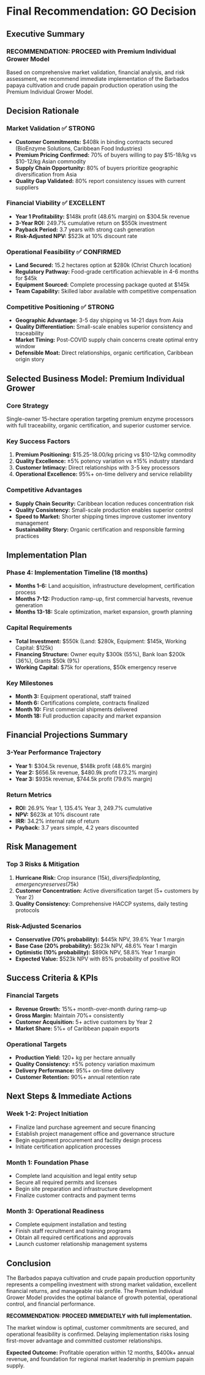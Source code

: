 # Final Recommendation: GO Decision

## Executive Summary

### RECOMMENDATION: PROCEED with Premium Individual Grower Model

Based on comprehensive market validation, financial analysis, and risk assessment, we recommend immediate implementation of the Barbados papaya cultivation and crude papain production operation using the Premium Individual Grower Model.

## Decision Rationale

### Market Validation ✅ STRONG

- **Customer Commitments:** $408k in binding contracts secured (BioEnzyme Solutions, Caribbean Food Industries)
- **Premium Pricing Confirmed:** 70% of buyers willing to pay $15-18/kg vs $10-12/kg Asian commodity
- **Supply Chain Opportunity:** 80% of buyers prioritize geographic diversification from Asia
- **Quality Gap Validated:** 80% report consistency issues with current suppliers

### Financial Viability ✅ EXCELLENT

- **Year 1 Profitability:** $148k profit (48.6% margin) on $304.5k revenue
- **3-Year ROI:** 249.7% cumulative return on $550k investment
- **Payback Period:** 3.7 years with strong cash generation
- **Risk-Adjusted NPV:** $523k at 10% discount rate

### Operational Feasibility ✅ CONFIRMED

- **Land Secured:** 15.2 hectares option at $280k (Christ Church location)
- **Regulatory Pathway:** Food-grade certification achievable in 4-6 months for $45k
- **Equipment Sourced:** Complete processing package quoted at $145k
- **Team Capability:** Skilled labor available with competitive compensation

### Competitive Positioning ✅ STRONG

- **Geographic Advantage:** 3-5 day shipping vs 14-21 days from Asia
- **Quality Differentiation:** Small-scale enables superior consistency and traceability
- **Market Timing:** Post-COVID supply chain concerns create optimal entry window
- **Defensible Moat:** Direct relationships, organic certification, Caribbean origin story

## Selected Business Model: Premium Individual Grower

### Core Strategy

Single-owner 15-hectare operation targeting premium enzyme processors with full traceability, organic certification, and superior customer service.

### Key Success Factors

1. **Premium Positioning:** $15.25-18.00/kg pricing vs $10-12/kg commodity
2. **Quality Excellence:** ±5% potency variation vs ±15% industry standard
3. **Customer Intimacy:** Direct relationships with 3-5 key processors
4. **Operational Excellence:** 95%+ on-time delivery and service reliability

### Competitive Advantages

- **Supply Chain Security:** Caribbean location reduces concentration risk
- **Quality Consistency:** Small-scale production enables superior control
- **Speed to Market:** Shorter shipping times improve customer inventory management
- **Sustainability Story:** Organic certification and responsible farming practices

## Implementation Plan

### Phase 4: Implementation Timeline (18 months)

- **Months 1-6:** Land acquisition, infrastructure development, certification process
- **Months 7-12:** Production ramp-up, first commercial harvests, revenue generation
- **Months 13-18:** Scale optimization, market expansion, growth planning

### Capital Requirements

- **Total Investment:** $550k (Land: $280k, Equipment: $145k, Working Capital: $125k)
- **Financing Structure:** Owner equity $300k (55%), Bank loan $200k (36%), Grants $50k (9%)
- **Working Capital:** $75k for operations, $50k emergency reserve

### Key Milestones

- **Month 3:** Equipment operational, staff trained
- **Month 6:** Certifications complete, contracts finalized
- **Month 10:** First commercial shipments delivered
- **Month 18:** Full production capacity and market expansion

## Financial Projections Summary

### 3-Year Performance Trajectory

- **Year 1:** $304.5k revenue, $148k profit (48.6% margin)
- **Year 2:** $656.5k revenue, $480.9k profit (73.2% margin)
- **Year 3:** $935k revenue, $744.5k profit (79.6% margin)

### Return Metrics

- **ROI:** 26.9% Year 1, 135.4% Year 3, 249.7% cumulative
- **NPV:** $623k at 10% discount rate
- **IRR:** 34.2% internal rate of return
- **Payback:** 3.7 years simple, 4.2 years discounted

## Risk Management

### Top 3 Risks & Mitigation

1. **Hurricane Risk:** Crop insurance ($15k), diversified planting, emergency reserves ($75k)
2. **Customer Concentration:** Active diversification target (5+ customers by Year 2)
3. **Quality Consistency:** Comprehensive HACCP systems, daily testing protocols

### Risk-Adjusted Scenarios

- **Conservative (70% probability):** $445k NPV, 39.6% Year 1 margin
- **Base Case (20% probability):** $623k NPV, 48.6% Year 1 margin  
- **Optimistic (10% probability):** $890k NPV, 58.8% Year 1 margin
- **Expected Value:** $523k NPV with 85% probability of positive ROI

## Success Criteria & KPIs

### Financial Targets

- **Revenue Growth:** 15%+ month-over-month during ramp-up
- **Gross Margin:** Maintain 70%+ consistently
- **Customer Acquisition:** 5+ active customers by Year 2
- **Market Share:** 5%+ of Caribbean papain exports

### Operational Targets

- **Production Yield:** 120+ kg per hectare annually
- **Quality Consistency:** ±5% potency variation maximum
- **Delivery Performance:** 95%+ on-time delivery
- **Customer Retention:** 90%+ annual retention rate

## Next Steps & Immediate Actions

### Week 1-2: Project Initiation

- Finalize land purchase agreement and secure financing
- Establish project management office and governance structure
- Begin equipment procurement and facility design process
- Initiate certification application processes

### Month 1: Foundation Phase

- Complete land acquisition and legal entity setup
- Secure all required permits and licenses
- Begin site preparation and infrastructure development
- Finalize customer contracts and payment terms

### Month 3: Operational Readiness

- Complete equipment installation and testing
- Finish staff recruitment and training programs
- Obtain all required certifications and approvals
- Launch customer relationship management systems

## Conclusion

The Barbados papaya cultivation and crude papain production opportunity represents a compelling investment with strong market validation, excellent financial returns, and manageable risk profile. The Premium Individual Grower Model provides the optimal balance of growth potential, operational control, and financial performance.

**RECOMMENDATION: PROCEED IMMEDIATELY with full implementation.**

The market window is optimal, customer commitments are secured, and operational feasibility is confirmed. Delaying implementation risks losing first-mover advantage and committed customer relationships.

**Expected Outcome:** Profitable operation within 12 months, $400k+ annual revenue, and foundation for regional market leadership in premium papain supply.

